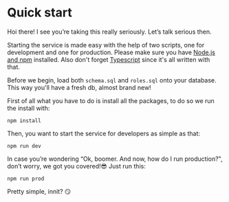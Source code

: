 # Quick start

Hoi there! I see you’re taking this really seriously. Let’s talk serious then.

Starting the service is made easy with the help of two scripts, one for development and one for production. Please make sure you have [Node.js and npm](https://nodejs.org/en/download/) installed. Also don't forget [Typescript](https://www.typescriptlang.org/#download-links) since it's all written with that.

Before we begin, load both `schema.sql` and `roles.sql` onto your database. This way you'll have a fresh db, almost brand new!

First of all what you have to do is install all the packages, to do so we run the install with:

```npm install```

Then, you want to start the service for developers as simple as that:

```npm run dev```

In case you’re wondering “Ok, boomer. And now, how do I run production?", don’t worry, we got you covered!😎 Just run this:

```npm run prod```

Pretty simple, innit? 😏
